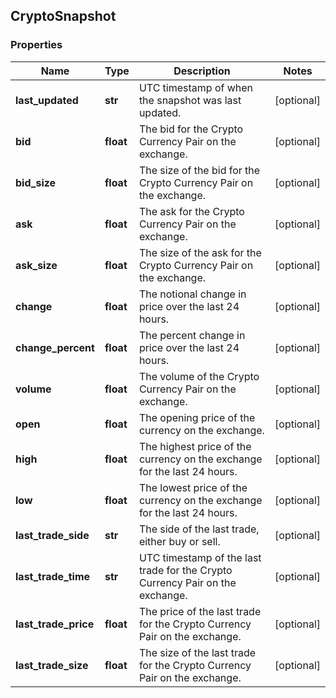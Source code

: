 ## CryptoSnapshot

### Properties
Name | Type | Description | Notes
------------ | ------------- | ------------- | -------------
**last_updated** | **str** | UTC timestamp of when the snapshot was last updated. | [optional] 
**bid** | **float** | The bid for the Crypto Currency Pair on the exchange. | [optional] 
**bid_size** | **float** | The size of the bid for the Crypto Currency Pair on the exchange. | [optional] 
**ask** | **float** | The ask for the Crypto Currency Pair on the exchange. | [optional] 
**ask_size** | **float** | The size of the ask for the Crypto Currency Pair on the exchange. | [optional] 
**change** | **float** | The notional change in price over the last 24 hours. | [optional] 
**change_percent** | **float** | The percent change in price over the last 24 hours. | [optional] 
**volume** | **float** | The volume of the Crypto Currency Pair on the exchange. | [optional] 
**open** | **float** | The opening price of the currency on the exchange. | [optional] 
**high** | **float** | The highest price of the currency on the exchange for the last 24 hours. | [optional] 
**low** | **float** | The lowest price of the currency on the exchange for the last 24 hours. | [optional] 
**last_trade_side** | **str** | The side of the last trade, either buy or sell. | [optional] 
**last_trade_time** | **str** | UTC timestamp of the last trade for the Crypto Currency Pair on the exchange. | [optional] 
**last_trade_price** | **float** | The price of the last trade for the Crypto Currency Pair on the exchange. | [optional] 
**last_trade_size** | **float** | The size of the last trade for the Crypto Currency Pair on the exchange. | [optional] 



